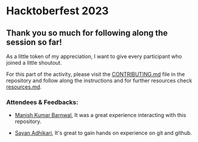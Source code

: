 # Hacktoberfest 2023

## Thank you so much for following along the session so far!

As a little token of my appreciation, I want to give every participant who joined a little shoutout.

For this part of the activity, please visit the [CONTRIBUTING.md](CONTRIBUTING.md) file in the repository and follow along the instructions and for further resources check [resources.md](resources.md).

### Attendees & Feedbacks:
-  [Manish Kumar Barnwal](https://github.com/imanishbarnwal), It was a great experience interacting with this repository.

-   [Sayan Adhikari](https://github.com/sayan32767/), It's great to gain hands on experience on git and github.

